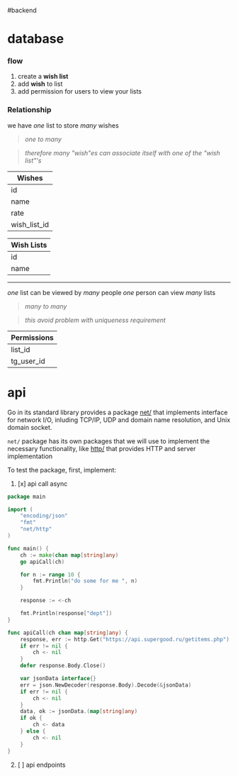 #backend
# database

### flow
1. create a **wish list**
2. add **wish** to list
3. add permission for users to view your lists

### Relationship
we have *one* list to store *many* wishes
>*one to many*

>*therefore many "wish"es can associate itself with one of the "wish list"'s*

| Wishes |
| ---- |
| id |
| name |
| rate |
| wish_list_id |

| Wish Lists |
| ---- |
| id |
| name |

---

*one* list can be viewed by *many* people 
*one* person can view *many* lists
>*many to many*

>*this avoid problem with uniqueness requirement*


| Permissions |
| ---- |
| list_id |
| tg_user_id |


# api

Go in its standard library provides a package [net/](https://pkg.go.dev/net@go1.22.0#section-documentation)  that implements interface for network I/O, inluding TCP/IP, UDP and domain name resolution, and Unix domain socket.

`net/` package has its own packages that we will use to implement the necessary functionality, like [http/](https://pkg.go.dev/net/http@go1.22.0) that provides HTTP and server implementation

To test the package, first, implement:
1. [x] api call async
```go
package main

import (
	"encoding/json"
	"fmt"
	"net/http"
)

func main() {
	ch := make(chan map[string]any)
	go apiCall(ch)

	for n := range 10 {
		fmt.Println("do some for me ", n)
	}

	response := <-ch

	fmt.Println(response["dept"])
}

func apiCall(ch chan map[string]any) {
	response, err := http.Get("https://api.supergood.ru/getitems.php")
	if err != nil {
		ch <- nil
	}
	defer response.Body.Close()

	var jsonData interface{}
	err = json.NewDecoder(response.Body).Decode(&jsonData)
	if err != nil {
		ch <- nil
	}
	data, ok := jsonData.(map[string]any)
	if ok {
		ch <- data
	} else {
		ch <- nil
	}
}


```
2. [ ] api endpoints



